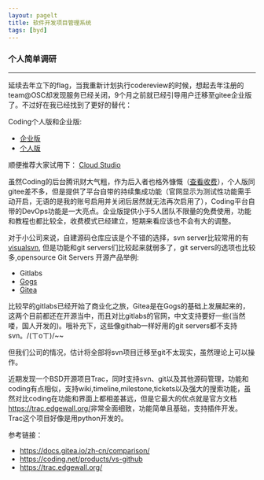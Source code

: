 ```yaml
---
layout: pagelt
title: 软件开发项目管理系统
tags: [byd]
---
```

### 个人简单调研
---

延续去年立下的flag，当我重新计划执行codereview的时候，想起去年注册的team@OSC却发现服务已经关闭，9个月之前就已经引导用户迁移至gitee企业版了。不过好在我已经找到了更好的替代：

Coding个人版和企业版: 
- [企业版](edv.coding.net)
- [个人版](dev.tencent.com)

顺便推荐大家试用下：
[Cloud Studio](https://coding.net/products/cloudstudio)

虽然Coding的后台腾讯财大气粗，作为后入者也格外慷慨（[查看收费](https://coding.net/pricing)），个人版同gitee差不多，但是提供了平台自带的持续集成功能（官网显示为测试性功能需手动开启，无语的是我的账号启用并关闭后居然就无法再次启用了），Coding平台自带的DevOps功能是一大亮点。企业版提供小于5人团队不限量的免费使用，功能和教程也都比较全，收费模式已经建立，短期来看应该也不会有大的调整。

对于小公司来说，自建源码仓库应该是个不错的选择，svn server比较常用的有[visualsvn](https://www.visualsvn.com/), 但是功能和git servers们比较起来就弱多了，git servers的选项也比较多,opensource Git Servers 开源产品举例: 
- Gitlabs
- [Gogs](https://gogs.io/)
- [Gitea](https://gitea.io)

比较早的gitlabs已经开始了商业化之旅，Gitea是在Gogs的基础上发展起来的，这两个目前都还在开源当中，而且对比gitlabs的官网，中文支持要好一些(当然喽，国人开发的)。哦补充下，这些像githab一样好用的git servers都不支持svn。/(ㄒoㄒ)/~~

但我们公司的情况，估计将全部将svn项目迁移至git不太现实，虽然理论上可以操作。

近期发现一个BSD开源项目Trac，同时支持svn、git以及其他源码管理，功能和coding有点相似，支持wiki,timeline,milestone,tickets以及强大的搜索功能，虽然对比coding在功能和界面上都相差甚远，但是它最大的优点就是官方文档<https://trac.edgewall.org/>非常全面细致，功能简单且基础，支持插件开发。Trac这个项目好像是用python开发的。

参考链接：
- <https://docs.gitea.io/zh-cn/comparison/>
- <https://coding.net/products/vs-github>
- <https://trac.edgewall.org/>
